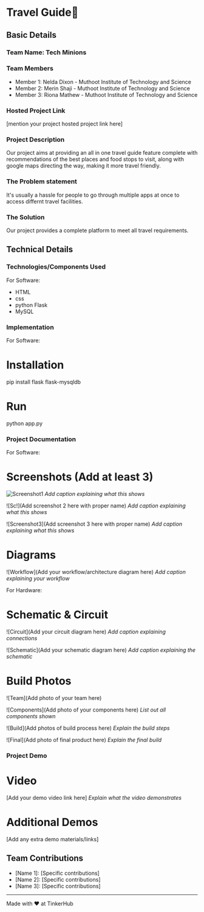 # Travel Guide🎯


## Basic Details
### Team Name: Tech Minions


### Team Members
- Member 1: Nelda Dixon - Muthoot Institute of Technology and Science
- Member 2: Merin Shaji - Muthoot Institute of Technology and Science
- Member 3: Riona Mathew - Muthoot Institute of Technology and Science

### Hosted Project Link
[mention your project hosted project link here]

### Project Description
Our project aims at providing an all in one travel guide feature complete with recommendations of the best places and food stops to visit, along with google maps directing the way, making it more travel friendly.

### The Problem statement
It's usually a hassle for people to go through multiple apps at once to access differnt travel facilities.

### The Solution
Our project provides a complete platform to meet all travel requirements.

## Technical Details
### Technologies/Components Used
For Software:
- HTML
- css
- python Flask
- MySQL



### Implementation
For Software:
# Installation
pip install flask flask-mysqldb

# Run
python app.py

### Project Documentation
For Software:

# Screenshots (Add at least 3)
![Screenshot1](https://imgur.com/YmNk5Ln)
*Add caption explaining what this shows*


![Sc!](Add screenshot 2 here with proper name)
*Add caption explaining what this shows*

![Screenshot3](Add screenshot 3 here with proper name)
*Add caption explaining what this shows*

# Diagrams
![Workflow](Add your workflow/architecture diagram here)
*Add caption explaining your workflow*

For Hardware:

# Schematic & Circuit
![Circuit](Add your circuit diagram here)
*Add caption explaining connections*

![Schematic](Add your schematic diagram here)
*Add caption explaining the schematic*

# Build Photos
![Team](Add photo of your team here)


![Components](Add photo of your components here)
*List out all components shown*

![Build](Add photos of build process here)
*Explain the build steps*

![Final](Add photo of final product here)
*Explain the final build*

### Project Demo
# Video
[Add your demo video link here]
*Explain what the video demonstrates*

# Additional Demos
[Add any extra demo materials/links]

## Team Contributions
- [Name 1]: [Specific contributions]
- [Name 2]: [Specific contributions]
- [Name 3]: [Specific contributions]

---
Made with ❤️ at TinkerHub
